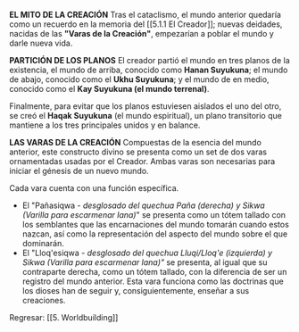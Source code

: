 
**EL MITO DE LA CREACIÓN**
Tras el cataclismo, el mundo anterior quedaría como un recuerdo en la memoria del [[5.1.1 El Creador]]; nuevas deidades, nacidas de las **"Varas de la Creación"**, empezarían a poblar el mundo y darle nueva vida. 

**PARTICIÓN DE LOS PLANOS**
El creador partió el mundo en tres planos de la existencia, el mundo de arriba, conocido como **Hanan Suyukuna**; el mundo de abajo, conocido como el **Ukhu Suyukuna**; y el mundo de en medio, conocido como el **Kay Suyukuna (el mundo terrenal)**.

Finalmente, para evitar que los planos estuviesen aislados el uno del otro, se creó el **Haqak Suyukuna** (el mundo espiritual), un plano transitorio que mantiene a los tres principales unidos y en balance.

**LAS VARAS DE LA CREACIÓN**
Compuestas de la esencia del mundo anterior, este constructo divino se presenta como un set de dos varas ornamentadas usadas por el Creador. Ambas varas son necesarias para iniciar el génesis de un nuevo mundo.

Cada vara cuenta con una función específica.
- El "Pañasiqwa - *desglosado del quechua Paña (derecha) y Sikwa (Varilla para escarmenar lana)*" se presenta como un tótem tallado con los semblantes que las encarnaciones del mundo tomarán cuando estos nazcan, así como la representación del aspecto del mundo sobre el que dominarán.
- El "Lloq'esiqwa *- desglosado del quechua Lluqi/Lloq'e (izquierda) y Sikwa (Varilla para escarmenar lana)"* se presenta, al igual que su contraparte derecha, como un tótem tallado, con la diferencia de ser un registro del mundo anterior. Esta vara funciona como las doctrinas que los dioses han de seguir y, consiguientemente, enseñar a sus creaciones.

Regresar: [[5. Worldbuilding]]